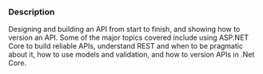 ### Description ###
Designing and building an API from start to finish, and showing how to version an API. 
Some of the major topics covered include using ASP.NET Core to build reliable APIs, understand REST and when to be pragmatic about it, how to use models and validation, and how to version APIs in .Net Core.